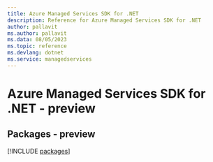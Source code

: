 ```yaml
---
title: Azure Managed Services SDK for .NET
description: Reference for Azure Managed Services SDK for .NET
author: pallavit
ms.author: pallavit
ms.data: 08/05/2023
ms.topic: reference
ms.devlang: dotnet
ms.service: managedservices
---
```

# Azure Managed Services SDK for .NET - preview
## Packages - preview
[!INCLUDE [packages](managed-services-index.md)]